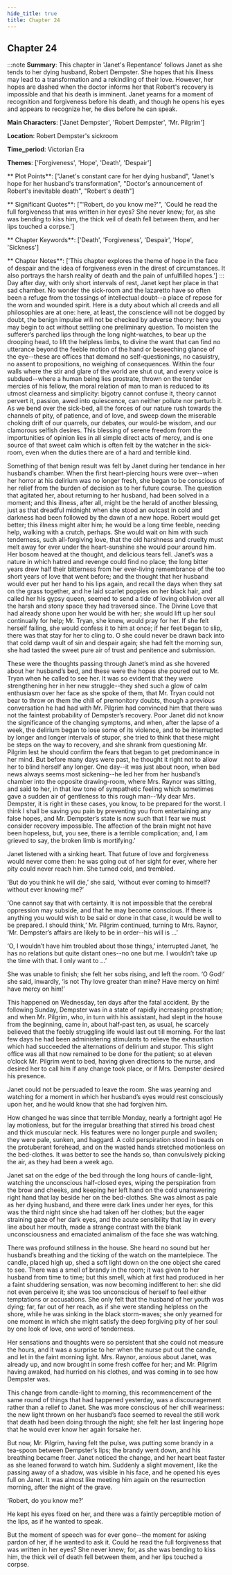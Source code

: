 ```yaml
---
hide_title: true
title: Chapter 24
---
```

## Chapter 24
:::note
**Summary**:
This chapter in 'Janet's Repentance' follows Janet as she tends to her dying husband, Robert Dempster. She hopes that his illness may lead to a transformation and a rekindling of their love. However, her hopes are dashed when the doctor informs her that Robert's recovery is impossible and that his death is imminent. Janet yearns for a moment of recognition and forgiveness before his death, and though he opens his eyes and appears to recognize her, he dies before he can speak.

**Main Characters**:
['Janet Dempster', 'Robert Dempster', 'Mr. Pilgrim']

**Location**:
Robert Dempster's sickroom

**Time_period**:
Victorian Era

**Themes**:
['Forgiveness', 'Hope', 'Death', 'Despair']

** Plot Points**:
["Janet's constant care for her dying husband", "Janet's hope for her husband's transformation", "Doctor's announcement of Robert's inevitable death", "Robert's death"]

** Significant Quotes**:
["'Robert, do you know me?'", 'Could he read the full forgiveness that was written in her eyes? She never knew; for, as she was bending to kiss him, the thick veil of death fell between them, and her lips touched a corpse.']

** Chapter Keywords**:
['Death', 'Forgiveness', 'Despair', 'Hope', 'Sickness']

** Chapter Notes**:
['This chapter explores the theme of hope in the face of despair and the idea of forgiveness even in the direst of circumstances. It also portrays the harsh reality of death and the pain of unfulfilled hopes.']
:::
Day after day, with only short intervals of rest, Janet kept her place in that sad chamber. No wonder the sick-room and the lazaretto have so often been a refuge from the tossings of intellectual doubt--a place of repose for the worn and wounded spirit. Here is a duty about which all creeds and all philosophies are at one: here, at least, the conscience will not be dogged by doubt, the benign impulse will not be checked by adverse theory: here you may begin to act without settling one preliminary question. To moisten the sufferer’s parched lips through the long night-watches, to bear up the drooping head, to lift the helpless limbs, to divine the want that can find no utterance beyond the feeble motion of the hand or beseeching glance of the eye--these are offices that demand no self-questionings, no casuistry, no assent to propositions, no weighing of consequences. Within the four walls where the stir and glare of the world are shut out, and every voice is subdued--where a human being lies prostrate, thrown on the tender mercies of his fellow, the moral relation of man to man is reduced to its utmost clearness and simplicity: bigotry cannot confuse it, theory cannot pervert it, passion, awed into quiescence, can neither pollute nor perturb it. As we bend over the sick-bed, all the forces of our nature rush towards the channels of pity, of patience, and of love, and sweep down the miserable choking drift of our quarrels, our debates, our would-be wisdom, and our clamorous selfish desires. This blessing of serene freedom from the importunities of opinion lies in all simple direct acts of mercy, and is one source of that sweet calm which is often felt by the watcher in the sick-room, even when the duties there are of a hard and terrible kind. 

Something of that benign result was felt by Janet during her tendance in her husband’s chamber. When the first heart-piercing hours were over--when her horror at his delirium was no longer fresh, she began to be conscious of her relief from the burden of decision as to her future course. The question that agitated her, about returning to her husband, had been solved in a moment; and this illness, after all, might be the herald of another blessing, just as that dreadful midnight when she stood an outcast in cold and darkness had been followed by the dawn of a new hope. Robert would get better; this illness might alter him; he would be a long time feeble, needing help, walking with a crutch, perhaps. She would wait on him with such tenderness, such all-forgiving love, that the old harshness and cruelty must melt away for ever under the heart-sunshine she would pour around him. Her bosom heaved at the thought, and delicious tears fell. Janet’s was a nature in which hatred and revenge could find no place; the long bitter years drew half their bitterness from her ever-living remembrance of the too short years of love that went before; and the thought that her husband would ever put her hand to his lips again, and recall the days when they sat on the grass together, and he laid scarlet poppies on her black hair, and called her his gypsy queen, seemed to send a tide of loving oblivion over all the harsh and stony space they had traversed since. The Divine Love that had already shone upon her would be with her; she would lift up her soul continually for help; Mr. Tryan, she knew, would pray for her. If she felt herself failing, she would confess it to him at once; if her feet began to slip, there was that stay for her to cling to. O she could never be drawn back into that cold damp vault of sin and despair again; she had felt the morning sun, she had tasted the sweet pure air of trust and penitence and submission. 

These were the thoughts passing through Janet’s mind as she hovered about her husband’s bed, and these were the hopes she poured out to Mr. Tryan when he called to see her. It was so evident that they were strengthening her in her new struggle--they shed such a glow of calm enthusiasm over her face as she spoke of them, that Mr. Tryan could not bear to throw on them the chill of premonitory doubts, though a previous conversation he had had with Mr. Pilgrim had convinced him that there was not the faintest probability of Dempster’s recovery. Poor Janet did not know the significance of the changing symptoms, and when, after the lapse of a week, the delirium began to lose some of its violence, and to be interrupted by longer and longer intervals of stupor, she tried to think that these might be steps on the way to recovery, and she shrank from questioning Mr. Pilgrim lest he should confirm the fears that began to get predominance in her mind. But before many days were past, he thought it right not to allow her to blind herself any longer. One day--it was just about noon, when bad news always seems most sickening--he led her from her husband’s chamber into the opposite drawing-room, where Mrs. Raynor was sitting, and said to her, in that low tone of sympathetic feeling which sometimes gave a sudden air of gentleness to this rough man--‘My dear Mrs. Dempster, it is right in these cases, you know, to be prepared for the worst. I think I shall be saving you pain by preventing you from entertaining any false hopes, and Mr. Dempster’s state is now such that I fear we must consider recovery impossible. The affection of the brain might not have been hopeless, but, you see, there is a terrible complication; and, I am grieved to say, the broken limb is mortifying.’ 

Janet listened with a sinking heart. That future of love and forgiveness would never come then: he was going out of her sight for ever, where her pity could never reach him. She turned cold, and trembled. 

‘But do you think he will die,’ she said, ‘without ever coming to himself? without ever knowing me?’ 

‘One cannot say that with certainty. It is not impossible that the cerebral oppression may subside, and that he may become conscious. If there is anything you would wish to be said or done in that case, it would be well to be prepared. I should think,’ Mr. Pilgrim continued, turning to Mrs. Raynor, ‘Mr. Dempster’s affairs are likely to be in order--his will is ...’ 

‘O, I wouldn’t have him troubled about those things,’ interrupted Janet, ‘he has no relations but quite distant ones--no one but me. I wouldn’t take up the time with that. I only want to ...’ 

She was unable to finish; she felt her sobs rising, and left the room. ‘O God!’ she said, inwardly, ‘is not Thy love greater than mine? Have mercy on him! have mercy on him!’ 

This happened on Wednesday, ten days after the fatal accident. By the following Sunday, Dempster was in a state of rapidly increasing prostration; and when Mr. Pilgrim, who, in turn with his assistant, had slept in the house from the beginning, came in, about half-past ten, as usual, he scarcely believed that the feebly struggling life would last out till morning. For the last few days he had been administering stimulants to relieve the exhaustion which had succeeded the alternations of delirium and stupor. This slight office was all that now remained to be done for the patient; so at eleven o’clock Mr. Pilgrim went to bed, having given directions to the nurse, and desired her to call him if any change took place, or if Mrs. Dempster desired his presence. 

Janet could not be persuaded to leave the room. She was yearning and watching for a moment in which her husband’s eyes would rest consciously upon her, and he would know that she had forgiven him. 

How changed he was since that terrible Monday, nearly a fortnight ago! He lay motionless, but for the irregular breathing that stirred his broad chest and thick muscular neck. His features were no longer purple and swollen; they were pale, sunken, and haggard. A cold perspiration stood in beads on the protuberant forehead, and on the wasted hands stretched motionless on the bed-clothes. It was better to see the hands so, than convulsively picking the air, as they had been a week ago. 

Janet sat on the edge of the bed through the long hours of candle-light, watching the unconscious half-closed eyes, wiping the perspiration from the brow and cheeks, and keeping her left hand on the cold unanswering right hand that lay beside her on the bed-clothes. She was almost as pale as her dying husband, and there were dark lines under her eyes, for this was the third night since she had taken off her clothes; but the eager straining gaze of her dark eyes, and the acute sensibility that lay in every line about her mouth, made a strange contrast with the blank unconsciousness and emaciated animalism of the face she was watching. 

There was profound stillness in the house. She heard no sound but her husband’s breathing and the ticking of the watch on the mantelpiece. The candle, placed high up, shed a soft light down on the one object she cared to see. There was a smell of brandy in the room; it was given to her husband from time to time; but this smell, which at first had produced in her a faint shuddering sensation, was now becoming indifferent to her: she did not even perceive it; she was too unconscious of herself to feel either temptations or accusations. She only felt that the husband of her youth was dying; far, far out of her reach, as if she were standing helpless on the shore, while he was sinking in the black storm-waves; she only yearned for one moment in which she might satisfy the deep forgiving pity of her soul by one look of love, one word of tenderness. 

Her sensations and thoughts were so persistent that she could not measure the hours, and it was a surprise to her when the nurse put out the candle, and let in the faint morning light. Mrs. Raynor, anxious about Janet, was already up, and now brought in some fresh coffee for her; and Mr. Pilgrim having awaked, had hurried on his clothes, and was coming in to see how Dempster was. 

This change from candle-light to morning, this recommencement of the same round of things that had happened yesterday, was a discouragement rather than a relief to Janet. She was more conscious of her chill weariness: the new light thrown on her husband’s face seemed to reveal the still work that death had been doing through the night; she felt her last lingering hope that he would ever know her again forsake her. 

But now, Mr. Pilgrim, having felt the pulse, was putting some brandy in a tea-spoon between Dempster’s lips; the brandy went down, and his breathing became freer. Janet noticed the change, and her heart beat faster as she leaned forward to watch him. Suddenly a slight movement, like the passing away of a shadow, was visible in his face, and he opened his eyes full on Janet. It was almost like meeting him again on the resurrection morning, after the night of the grave. 

‘Robert, do you know me?’ 

He kept his eyes fixed on her, and there was a faintly perceptible motion of the lips, as if he wanted to speak. 

But the moment of speech was for ever gone--the moment for asking pardon of her, if he wanted to ask it. Could he read the full forgiveness that was written in her eyes? She never knew; for, as she was bending to kiss him, the thick veil of death fell between them, and her lips touched a corpse. 

